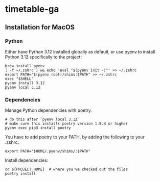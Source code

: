 # timetable-ga

## Installation for MacOS

### Python

Either have Python 3.12 installed globally as default, or use pyenv to install Python 3.12 specifically to the project:

```
brew install pyenv
[ -f ~/.zshrc ] && echo 'eval "$(pyenv init -)"' >> ~/.zshrc
export PATH="$(pyenv root)/shims:$PATH" >> ~/.zshrc
exec "$SHELL"
pyenv install 3.12
pyenv local 3.12
```

### Dependencies

Manage Python dependencies with poetry.

```
# do this after `pyenv local 3.12`
# make sure this installs poetry version 1.8.4 or higher
pyenv exec pip3 install poetry
```

You have to add poetry to your PATH, by adding the following to your .zshrc:

```
export PATH="$HOME/.pyenv/shims/:$PATH"
```

Install dependencies:

```
cd ${PROJECT_HOME}  # where you've checked out the files
poetry install
```